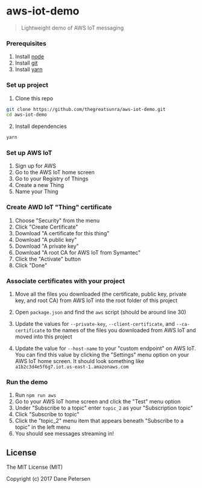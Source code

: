 # aws-iot-demo

> Lightweight demo of AWS IoT messaging

### Prerequisites

1) Install [node](https://nodejs.org/en/)
2) Install [git](https://git-scm.com/downloads)
3) Install [yarn](https://yarnpkg.com/lang/en/docs/install/)

### Set up project

1) Clone this repo
```bash
git clone https://github.com/thegreatsunra/aws-iot-demo.git
cd aws-iot-demo
```

2) Install dependencies
```bash
yarn
```

### Set up AWS IoT

1) Sign up for AWS
2) Go to the AWS IoT home screen
3) Go to your Registry of Things
4) Create a new Thing
5) Name your Thing

### Create AWD IoT "Thing" certificate

1) Choose "Security" from the menu
2) Click "Create Certificate"
3) Download "A certificate for this thing"
4) Download "A public key"
5) Download "A private key"
6) Download "A root CA for AWS IoT from Symantec"
7) Click the "Activate" button
8) Click "Done"

### Associate certificates with your project

1) Move all the files you downloaded (the certificate, public key, private key, and root CA) from AWS IoT into the root folder of this project

2) Open `package.json` and find the `aws` script (should be around line 30)

3) Update the values for `--private-key`, `--client-certificate`, and `--ca-certificate` to the names of the files you downloaded from AWS IoT and moved into this project

4) Update the value for `--host-name` to your "custom endpoint" on AWS IoT. You can find this value by clicking the "Settings" menu option on your AWS IoT home screen. It should look something like `a1b2c3d4e5f6g7.iot.us-east-1.amazonaws.com`

### Run the demo

1) Run `npm run aws`
2) Go to your AWS IoT home screen and click the "Test" menu option
3) Under "Subscribe to a topic" enter `topic_2` as your "Subscription topic"
4) Click "Subscribe to topic"
5) Click the "topic_2" menu item that appears beneath "Subscribe to a topic" in the left menu
6) You should see messages streaming in!

## License

The MIT License (MIT)

Copyright (c) 2017 Dane Petersen
